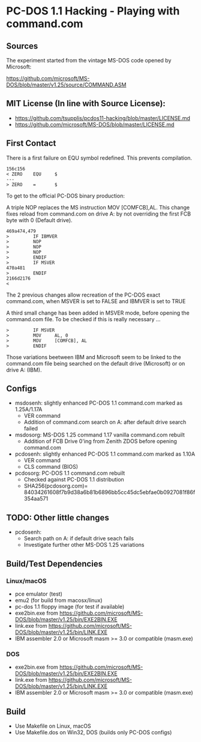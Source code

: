 # PC-DOS 1.1 Hacking - Playing with command.com

## Sources

The experiment started from the vintage MS-DOS code opened by Microsoft:

https://github.com/microsoft/MS-DOS/blob/master/v1.25/source/COMMAND.ASM

## MIT License (In line with Source License):

- https://github.com/tsupplis/pcdos11-hacking/blob/master/LICENSE.md
- https://github.com/microsoft/MS-DOS/blob/master/LICENSE.md

## First Contact

There is a first failure on EQU symbol redefined. This prevents compilation.

```
156c156
< ZERO    EQU     $
---
> ZERO    =       $
```

To get to the official PC-DOS binary production:

A triple NOP replaces the MS instruction MOV [COMFCB],AL. This change fixes reload from command.com
on drive A: by not overriding the first FCB byte with 0 (Default drive).

```
469a474,479
>         IF IBMVER
>         NOP
>         NOP
>         NOP
>         ENDIF
>         IF MSVER
470a481
>         ENDIF
2166d2176
< 
```

The 2 previous changes allow recreation of the PC-DOS exact command.com, when MSVER is set to FALSE and
IBMVER is set to TRUE

A third small change has been added in MSVER mode, before opening the command.com file. To be checked if
this is really necessary ...

```
>         IF MSVER
>         MOV     AL, 0
>         MOV     [COMFCB], AL
>         ENDIF
```

Those variations beetween IBM and Microsoft seem to be linked to the command.com file being searched on
the default drive (Microsoft) or on drive A: (IBM).

## Configs

- msdosenh: slightly enhanced PC-DOS 1.1 command.com marked as 1.25A/1.17A
    - VER command
    - Addition of command.com search on A: after default drive search failed
- msdosorg: MS-DOS 1.25 command 1.17 vanilla command.com rebuilt
    - Addition of FCB Drive 0'ing from Zenith ZDOS before opening command.com
- pcdosenh: slightly enhanced PC-DOS 1.1 command.com marked as 1.10A
    - VER command
    - CLS command (BIOS)
- pcdosorg: PC-DOS 1.1 command.com rebuilt 
    - Checked against PC-DOS 1.1 distribution
    - SHA256(pcdosorg.com)= 84034261608f7b9d38a6b81b6896bb5cc45dc5ebfae0b0927081f86f354aa571

## TODO: Other little changes

- pcdosenh:
    - Search path on A: if default drive seach fails
    - Investigate further other MS-DOS 1.25 variations

## Build/Test Dependencies

### Linux/macOS

- pce emulator (test)
- emu2 (for build from macosx/linux)
- pc-dos 1.1 floppy image (for test if available)
- exe2bin.exe from https://github.com/microsoft/MS-DOS/blob/master/v1.25/bin/EXE2BIN.EXE
- link.exe from https://github.com/microsoft/MS-DOS/blob/master/v1.25/bin/LINK.EXE
- IBM assembler 2.0 or Microsoft masm >= 3.0 or compatible (masm.exe)

### DOS

- exe2bin.exe from https://github.com/microsoft/MS-DOS/blob/master/v1.25/bin/EXE2BIN.EXE
- link.exe from https://github.com/microsoft/MS-DOS/blob/master/v1.25/bin/LINK.EXE
- IBM assembler 2.0 or Microsoft masm >= 3.0 or compatible (masm.exe)

## Build

- Use Makefile on Linux, macOS
- Use Makefile.dos on Win32, DOS (builds only PC-DOS configs)

